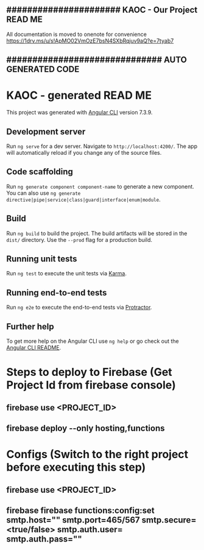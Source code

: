 ## ######################         KAOC - Our Project READ ME       ######################

All documentation is moved to onenote for convenience 
https://1drv.ms/u/s!ApMO02VmOzE7bsN4SXbRqjuv9aQ?e=7tyab7

## ############################## AUTO GENERATED CODE ###########################################

# KAOC - generated READ ME

This project was generated with [Angular CLI](https://github.com/angular/angular-cli) version 7.3.9.

## Development server

Run `ng serve` for a dev server. Navigate to `http://localhost:4200/`. The app will automatically reload if you change any of the source files.

## Code scaffolding

Run `ng generate component component-name` to generate a new component. You can also use `ng generate directive|pipe|service|class|guard|interface|enum|module`.

## Build

Run `ng build` to build the project. The build artifacts will be stored in the `dist/` directory. Use the `--prod` flag for a production build.

## Running unit tests

Run `ng test` to execute the unit tests via [Karma](https://karma-runner.github.io).

## Running end-to-end tests

Run `ng e2e` to execute the end-to-end tests via [Protractor](http://www.protractortest.org/).

## Further help

To get more help on the Angular CLI use `ng help` or go check out the [Angular CLI README](https://github.com/angular/angular-cli/blob/master/README.md).

# Steps to deploy to Firebase (Get Project Id from firebase console)
## firebase use <PROJECT_ID>
## firebase deploy --only hosting,functions

# Configs (Switch to the right project before executing this step)
## firebase use <PROJECT_ID>
## firebase firebase functions:config:set smtp.host="<Email Domain>" smtp.port=465/567 smtp.secure=<true/false>  smtp.auth.user=<Email User> smtp.auth.pass="<Email Password>"



